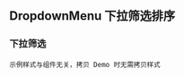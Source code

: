<div class="demo-header">
<p class="overviewicon">
  <span class="wapi-ui-dropdown-menu wapi-form-dropdown"/>
</p>

## DropdownMenu 下拉筛选排序

<mobile-uxlink widget-name="DropdownMenu"></mobile-uxlink>
</div>

### 下拉筛选

`示例样式与组件无关，拷贝 Demo 时无需拷贝样式`

<mobile-view link="dropdown-menu/dropdown-filter"></mobile-view>

<br>
